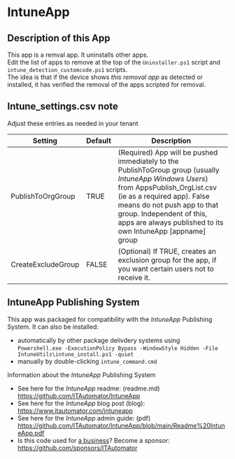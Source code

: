 # IntuneApp  

## Description of this App

This app is a remval app. It uninstalls other apps.  
Edit the list of apps to remove at the top of the `Uninstaller.ps1` script and `intune_detection_customcode.ps1` scripts.  
The idea is that if the device shows *this removal app* as detected or installed, it has verified the removal of the apps scripted for removal.  

## Intune_settings.csv note

Adjust these entries as needed in your tenant

| Setting              | Default | Description |
|----------------------|---------|-------------|
| PublishToOrgGroup    | TRUE    | (Required) App will be pushed immediately to the PublishToGroup group (usually *IntuneApp Windows Users*) from AppsPublish_OrgList.csv (ie as a required app). False means do not push app to that group. Independent of this, apps are always published to its own IntuneApp [appname] group |
| CreateExcludeGroup   | FALSE   | (Optional) If TRUE, creates an exclusion group for the app, if you want certain users not to receive it. |

## IntuneApp Publishing System

This app was packaged for compatibility with the *IntuneApp* Publishing System. It can also be installed\:

- automatically by other package delivdery systems using  
  `Powershell.exe -ExecutionPolicy Bypass -WindowStyle Hidden -File IntuneUtils\intune_install.ps1 -quiet`  
- manually by double-clicking `intune_command.cmd`  

Information about the *IntuneApp* Publishing System  

- See here for the *IntuneApp* readme: (readme.md) <https://github.com/ITAutomator/IntuneApp>  
- See here for the *IntuneApp* blog post (blog): <https://www.itautomator.com/intuneapp>  
- See here for the *IntuneApp* admin guide: (pdf) <https://github.com/ITAutomator/IntuneApp/blob/main/Readme%20IntuneApp.pdf>  
- Is this code used for [a business](https://github.com/ITAutomator/IntuneApp/blob/main/LICENSE)? Become a sponsor: https://github.com/sponsors/ITAutomator  
